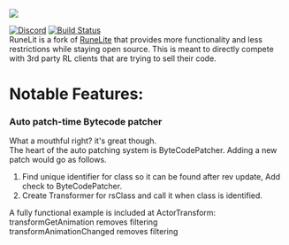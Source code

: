 ![](https://i.imgur.com/sBLouZ7.png)

[![Discord](https://img.shields.io/discord/373382904769675265.svg)](https://discord.gg/HN5gf3m) [![Build Status](https://travis-ci.org/runelite-extended/runelite.svg?branch=master)](https://travis-ci.org/runelite-extended/runelite)  
RuneLit is a fork of [RuneLite](https://github.com/runelite/runelite) that provides more functionality and less restrictions while staying open source. This is meant to directly compete with 3rd party RL clients that are trying to sell their code. 
  
# Notable Features:

### Auto patch-time Bytecode patcher  
What a mouthful right? it's great though.  
The heart of the auto patching system is ByteCodePatcher. Adding a new patch would go as follows.  
     
1. Find unique identifier for class so it can be found after rev update, Add check<rsClass> to ByteCodePatcher.  
2. Create Transformer for rsClass and call it when class is identified.  
  
A fully functional example is included at ActorTransform:  
transformGetAnimation removes filtering  
transformAnimationChanged removes filtering  